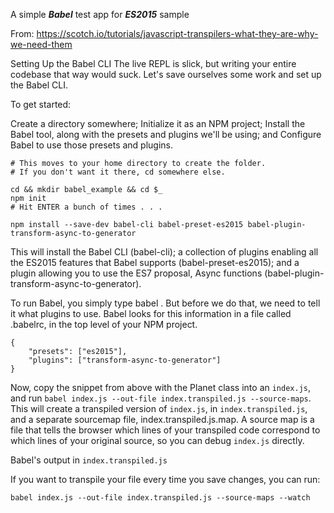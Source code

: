 A simple ***Babel*** test app for ***ES2015*** sample

From: https://scotch.io/tutorials/javascript-transpilers-what-they-are-why-we-need-them

Setting Up the Babel CLI
The live REPL is slick, but writing your entire codebase that way would suck. Let's save ourselves some work and set up the Babel CLI.

To get started:

Create a directory somewhere;
Initialize it as an NPM project;
Install the Babel tool, along with the presets and plugins we'll be using; and
Configure Babel to use those presets and plugins.
```
# This moves to your home directory to create the folder. 
# If you don't want it there, cd somewhere else.

cd && mkdir babel_example && cd $_
npm init
# Hit ENTER a bunch of times . . . 

npm install --save-dev babel-cli babel-preset-es2015 babel-plugin-transform-async-to-generator  
```
This will install the Babel CLI (babel-cli); a collection of plugins enabling all the ES2015 features that Babel supports (babel-preset-es2015); and a plugin allowing you to use the ES7 proposal, Async functions (babel-plugin-transform-async-to-generator).

To run Babel, you simply type babel <FILENAME>. But before we do that, we need to tell it what plugins to use. Babel looks for this information in a file called .babelrc, in the top level of your NPM project.
```
{
    "presets": ["es2015"],
    "plugins": ["transform-async-to-generator"]
}
  ```
Now, copy the snippet from above with the Planet class into an `index.js`, and run `babel index.js --out-file index.transpiled.js --source-maps`. This will create a transpiled version of `index.js`, in `index.transpiled.js`, and a separate sourcemap file, index.transpiled.js.map. A source map is a file that tells the browser which lines of your transpiled code correspond to which lines of your original source, so you can debug `index.js` directly.

Babel's output in `index.transpiled.js`

If you want to transpile your file every time you save changes, you can run:

`babel index.js --out-file index.transpiled.js --source-maps --watch`
